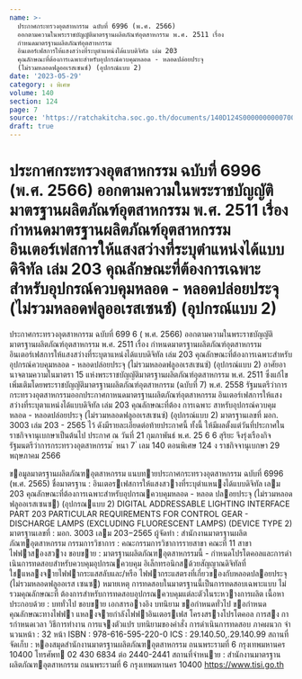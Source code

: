 ```yaml
---
name: >-
  ประกาศกระทรวงอุตสาหกรรม ฉบับที่ 6996 (พ.ศ. 2566)
  ออกตามความในพระราชบัญญัติมาตรฐานผลิตภัณฑ์อุตสาหกรรม พ.ศ. 2511 เรื่อง
  กำหนดมาตรฐานผลิตภัณฑ์อุตสาหกรรม
  อินเตอร์เฟสการให้แสงสว่างที่ระบุตำแหน่งได้แบบดิจิทัล เล่ม 203
  คุณลักษณะที่ต้องการเฉพาะสำหรับอุปกรณ์ควบคุมหลอด - หลอดปล่อยประจุ
  (ไม่รวมหลอดฟลูออเรสเซนซ์) (อุปกรณ์แบบ 2)
date: '2023-05-29'
category: ง พิเศษ
volume: 140
section: 124
page: 7
source: 'https://ratchakitcha.soc.go.th/documents/140D124S0000000000700.pdf'
draft: true
---
```


# ประกาศกระทรวงอุตสาหกรรม ฉบับที่ 6996 (พ.ศ. 2566) ออกตามความในพระราชบัญญัติมาตรฐานผลิตภัณฑ์อุตสาหกรรม พ.ศ. 2511 เรื่อง กำหนดมาตรฐานผลิตภัณฑ์อุตสาหกรรม อินเตอร์เฟสการให้แสงสว่างที่ระบุตำแหน่งได้แบบดิจิทัล เล่ม 203 คุณลักษณะที่ต้องการเฉพาะสำหรับอุปกรณ์ควบคุมหลอด - หลอดปล่อยประจุ (ไม่รวมหลอดฟลูออเรสเซนซ์) (อุปกรณ์แบบ 2)

ประกาศกระทรวงอุตสาหกรรม ฉบับที่ 699 6 ( พ.ศ. 2566) ออกตามความในพระราชบัญญัติมาตรฐานผลิตภัณฑ์อุตสาหกรรม พ.ศ. 2511 เรื่อง กำหนดมาตรฐานผลิตภัณฑ์อุตสาหกรรม อินเตอร์เฟสการให้แสงสว่างที่ระบุตาแหน่งได้แบบดิจิทัล เล่ม 203 คุณลักษณะที่ต้องการเฉพาะสำหรับอุปกรณ์ควบคุมหลอด - หลอดปล่อยประจุ (ไม่รวมหลอดฟลูออเรสเซนซ์) (อุปกรณ์แบบ 2) อาศัยอานาจตามความในมาตรา 15 แห่งพระราชบัญญัติมาตรฐานผลิตภัณฑ์อุตสาหกรรม พ.ศ. 2511 ซึ่งแก้ไขเพิ่มเติมโดยพระราชบัญญัติมาตรฐานผลิตภัณฑ์อุตสาหกรรม (ฉบับที่ 7) พ.ศ. 2558 รัฐมนตรีว่าการกระทรวงอุตสาหกรรมออกประกาศกาหนดมาตรฐานผลิตภัณฑ์อุตสาหกรรม อินเตอร์เฟสการให้แสงสว่างที่ระบุตาแหน่งได้แบบดิจิทัล เล่ม 203 คุณลักษณะที่ต้อง การเฉพาะ สาหรับอุปกรณ์ควบคุมหลอด - หลอดปล่อยประจุ (ไม่รวมหลอดฟลูออเรสเซนซ์) (อุปกรณ์แบบ 2) มาตรฐานเลขที่ มอก. 3003 เล่ม 203 - 2565 ไว้ ดังมีรายละเอียดต่อท้ายประกาศนี้ ทั้งนี้ ให้มีผลตั้งแต่วันที่ประกาศในราชกิจจานุเบกษาเป็นต้นไป ประกาศ ณ วันที่ 21 กุมภาพันธ์ พ.ศ. 25 6 6 สุริยะ จึงรุ่งเรืองกิจ รัฐมนตรีว่าการกระทรวงอุตสาหกรรม ้ หนา 7 ่ เลม 140 ตอนพิเศษ 124 ง ราชกิจจานุเบกษา 29 พฤษภาคม 2566

ขอมูลมาตรฐานผลิตภัณฑอุตสาหกรรม แนบทายประกาศกระทรวงอุตสาหกรรม ฉบับที่ 6996 (พ.ศ. 2565) ชื่อมาตรฐาน : อินเตอรเฟสการให้แสงสวางที่ระบุตําแหนงได้แบบดิจิทัล เลม 203 คุณลักษณะที่ต้องการเฉพาะสําหรับอุปกรณควบคุมหลอด - หลอด ปลอยประจุ (ไม่รวมหลอดฟลูออเรสเซนซ) (อุปกรณแบบ 2) DIGITAL ADDRESSABLE LIGHTING INTERFACE PART 203 PARTICULAR REQUIREMENTS FOR CONTROL GEAR - DISCHARGE LAMPS (EXCLUDING FLUORESCENT LAMPS) (DEVICE TYPE 2) มาตรฐานเลขที่ : มอก. 3003 เลม 203−2565 ผู้จัดทํา : สํานักงานมาตรฐานผลิตภัณฑอุตสาหกรรม กรรมการวิชาการ : คณะกรรมการวิชาการรายสาขา คณะที่ 11 สาขาไฟฟาสองสวาง ขอบขาย : มาตรฐานผลิตภัณฑอุตสาหกรรมนี้ - กําหนดโปรโตคอลและการดําเนินการทดสอบสําหรับควบคุมอุปกรณควบคุม อิเล็กทรอนิกสด้วยสัญญาณดิจิทัลที่ใชแหลงจายไฟฟากระแสสลับและ/หรือ ไฟฟากระแสตรงที่เกี่ยวของกับหลอดปลอยประจุ (ไม่รวมหลอดฟลูออเรส เซนซ) หมายเหตุ การทดสอบในมาตรฐานนี้เป็นการทดสอบเฉพาะแบบ ไม่รวมคุณลักษณะที่ ต้องการสําหรับการทดสอบอุปกรณควบคุมแต่ละตัวในระหวางการผลิต เนื้อหาประกอบด้วย : บททั่วไป ขอบขาย เอกสารอางอิง บทนิยาม ขอกําหนดทั่วไป ขอกําหนด คุณลักษณะทางไฟฟา แหลงจายกําลังไฟฟาอินเตอรเฟส โครงสรางโปรโตคอล การสง การกําหนดเวลา วิธีการทํางาน การแจงตัวแปร บทนิยามของคําสั่ง การดําเนินการทดสอบ ภาคผนวก จํานวนหน้า : 32 หน้า ISBN : 978-616-595-220-0 ICS : 29.140.50,.29.140.99 สถานที่ จัดเก็บ : หองสมุดสํานักงานมาตรฐานผลิตภัณฑอุตสาหกรรม ถนนพระรามที่ 6 กรุงเทพมหานคร 10400 โทรศัพท 02 430 6834 ต่อ 2440-2441 สถานที่จําหนาย : สํานักงานมาตรฐานผลิตภัณฑอุตสาหกรรม ถนนพระรามที่ 6 กรุงเทพมหานคร 10400 https://www.tisi.go.th
